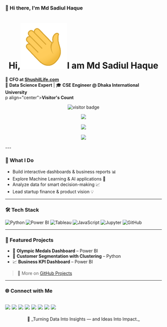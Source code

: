### 👋 Hi there, I'm **Md Sadiul Haque**
<h1 align="center">Hi,<img src="https://raw.githubusercontent.com/KevinPatel04/KevinPatel04/master/Hi.gif" width="150px">I am Md Sadiul Haque </h1>

🚀 **CFO at [ShushilLife.com](https://shushillife.com)**  
💼 **Data Science Expert** | 🎓 **CSE Engineer @ Dhaka International University**  
p align="center"><b>Visitor's Count</b></p>
<p align="center"><img src="https://profile-counter.glitch.me/mdsadiulhaque/count.svg" alt="visitor badge"/></p>
<p align="center"><img src="https://github-readme-stats.vercel.app/api/top-langs/?username=mdsadiulhaque&layout=compact&hide=TSQL&theme=chartreuse-dark"></p>
<p align="center" ><img src="https://github-readme-stats.vercel.app/api?username=mdsadiulhaque&count_private=true&show_icons=true&&theme=chartreuse-dark&include_all_commits=true" width="400"></p> 
<p align="center" ><img src="https://github-readme-streak-stats.herokuapp.com?user=mdsadiulhaque&theme=dark&hide_border=true&date_format=M%20j%5B%2C%20Y%5D"></p>
---

### 🧠 What I Do
- Build interactive dashboards & business reports 📊
- Explore Machine Learning & AI applications 🤖
- Analyze data for smart decision-making 📈
- Lead startup finance & product vision 💡

---

### 🛠️ Tech Stack
![Python](https://img.shields.io/badge/Python-3670A0?style=for-the-badge&logo=python&logoColor=white)
![Power BI](https://img.shields.io/badge/PowerBI-F2C811?style=for-the-badge&logo=powerbi&logoColor=000)
![Tableau](https://img.shields.io/badge/Tableau-E97627?style=for-the-badge&logo=tableau&logoColor=white)
![JavaScript](https://img.shields.io/badge/JavaScript-F7DF1E?style=for-the-badge&logo=javascript&logoColor=black)
![Jupyter](https://img.shields.io/badge/Jupyter-F37626?style=for-the-badge&logo=jupyter&logoColor=white)
![GitHub](https://img.shields.io/badge/GitHub-181717?style=for-the-badge&logo=github&logoColor=white)

---

### 📌 Featured Projects
- 🏅 **Olympic Medals Dashboard** – Power BI
- 🧠 **Customer Segmentation with Clustering** – Python
- 📈 **Business KPI Dashboard** – Power BI

> 🔗 More on [GitHub Projects](https://github.com/mdsadiulhaque)

---

### 🌐 Connect with Me
<a href="https://www.linkedin.com/in/mdsadiulhaque/"><img src="https://img.shields.io/badge/-LinkedIn-0077B5?style=for-the-badge&logo=Linkedin&logoColor=white"/></a>
<a href="mailto:mdsadiulhaque@gmail.com"><img src="https://img.shields.io/badge/-gmail-D14836?style=for-the-badge&logo=Gmail&logoColor=white"/></a>
<a href="https://www.instagram.com/md_sadiul_haque/?hl=en"><img src="https://img.shields.io/badge/-Instagram-FF00DC?style=for-the-badge&logo=Instagram&logoColor=white"/></a>
<a href="https://www.facebook.com/mdsadiulhaque"><img src="https://img.shields.io/badge/-Facebook Profile-1DA1F2?style=for-the-badge&logo=facebook&logoColor=white"/></a>
<a href="https://www.youtube.com/@mdsadiulhaque"><img src="https://img.shields.io/badge/-YouTube-F50909?style=for-the-badge&logo=youtube&logoColor=white"/></a>
<a href="https://www.facebook.com/sadiulhaquefahad"><img src="https://img.shields.io/badge/-Facebook Page-F5AD09?style=for-the-badge&logo=facebook&logoColor=white"/></a>
<a href="https://twitter.com/mdsadiulhaque"><img src="https://img.shields.io/badge/-Twitter-09BEF5?style=for-the-badge&logo=twitter&logoColor=white"/></a>
<a href="https://shushillife.com.com/mdsadiulhaque"><img src="https://img.shields.io/badge/-Shushillife-09BEF5?style=for-the-badge&logo=twitter&logoColor=white"/></a>
---

<p align="center">
  🚀 _Turning Data Into Insights — and Ideas Into Impact._
</p>

<!-- Last updated: June 2025 -->
